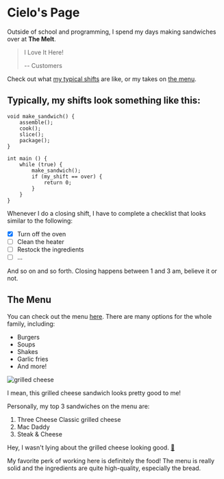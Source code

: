 # Cielo's Page

Outside of school and programming, I spend my days making sandwiches over at **The Melt**.

> I Love It Here!
> 
> -- Customers

Check out what [my typical shifts](https://github.com/cieloaloy/cse-110-proj/blob/main/index.md#typically-my-shifts-look-something-like-this) are like, or my takes on [the menu](https://github.com/cieloaloy/cse-110-proj/blob/main/index.md#the-menu).

## Typically, my shifts look something like this:

```
void make_sandwich() {
    assemble();
    cook();
    slice();
    package();
}

int main () {
    while (true) {
        make_sandwich();
        if (my_shift == over) {
            return 0;
        }
    }
}
```

Whenever I do a closing shift, I have to complete a checklist that looks similar to the following:

- [x] Turn off the oven
- [ ] Clean the heater
- [ ] Restock the ingredients
- [ ] ...

And so on and so forth. Closing happens between 1 and 3 am, believe it or not.

## The Menu

You can check out the menu [here](https://www.themelt.com/our-menu). There are many options for the whole family, including:

- Burgers
- Soups
- Shakes
- Garlic fries
- And more!

![grilled cheese](https://static.wixstatic.com/media/cd81c1_e0702c8e31f44fe292597e03e31b9d9e~mv2.jpg/v1/fill/w_298,h_238,al_c,q_80,usm_0.66_1.00_0.01,enc_auto/cd81c1_e0702c8e31f44fe292597e03e31b9d9e~mv2.jpg)

I mean, this grilled cheese sandwich looks pretty good to me!

Personally, my top 3 sandwiches on the menu are:

1. Three Cheese Classic grilled cheese
2. Mac Daddy
3. Steak & Cheese

Hey, I wasn't lying about the grilled cheese looking good. [👀](secret.md)

My favorite perk of working here is definitely the food! The menu is really solid and the ingredients are quite high-quality, especially the bread.
